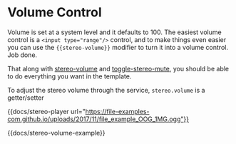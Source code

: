# Volume Control

Volume is set at a system level and it defaults to 100. The easiest volume control is a `<input type="range"/>` control, and to make things even easier you can use the `{{stereo-volume}}` modifier to turn it into a volume control. Job done.

That along with [stereo-volume](/docs/api/helpers/stereo-volume) and [toggle-stereo-mute](/docs/api/helpers/toggle-stereo-mute), you should be able to do everything you want in the template.

To adjust the stereo volume through the service, `stereo.volume` is a getter/setter

{{docs/stereo-player url="https://file-examples-com.github.io/uploads/2017/11/file_example_OOG_1MG.ogg"}}

{{docs/stereo-volume-example}}


